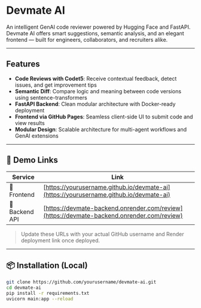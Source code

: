 #  Devmate AI

An intelligent GenAI code reviewer powered by Hugging Face and FastAPI.  
Devmate AI offers smart suggestions, semantic analysis, and an elegant frontend — built for engineers, collaborators, and recruiters alike.

---

##  Features

-  **Code Reviews with Codet5**: Receive contextual feedback, detect issues, and get improvement tips
-  **Semantic Diff**: Compare logic and meaning between code versions using sentence-transformers
-  **FastAPI Backend**: Clean modular architecture with Docker-ready deployment
-  **Frontend via GitHub Pages**: Seamless client-side UI to submit code and view results
-  **Modular Design**: Scalable architecture for multi-agent workflows and GenAI extensions

---

## 📍 Demo Links

| Service         | Link |
|----------------|------|
| 🔗 Frontend     | [https://yourusername.github.io/devmate-ai](https://yourusername.github.io/devmate-ai) |
| 🔗 Backend API  | [https://devmate-backend.onrender.com/review](https://devmate-backend.onrender.com/review) |

> Update these URLs with your actual GitHub username and Render deployment link once deployed.

---

## 📦 Installation (Local)

```bash
git clone https://github.com/yourusername/devmate-ai.git
cd devmate-ai
pip install -r requirements.txt
uvicorn main:app --reload
